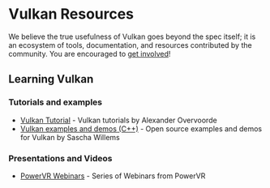# Vulkan Resources

We believe the true usefulness of Vulkan goes beyond the spec itself; it is an ecosystem of tools, documentation, and resources contributed by the community. You are encouraged to [get involved](https://github.com/KhronosGroup/Khronosdotorg)!

## Learning Vulkan

### Tutorials and examples
* [Vulkan Tutorial](http://vulkan-tutorial.com/) - Vulkan tutorials by Alexander Overvoorde
* [Vulkan examples and demos (C++)](https://github.com/SaschaWillems/Vulkan) - Open source examples and demos for Vulkan by Sascha Willems

### Presentations and Videos
* [PowerVR Webinars](http://blog.imgtec.com/powervr/5-new-webinars-on-the-vulkan-api) - Series of Webinars from PowerVR
